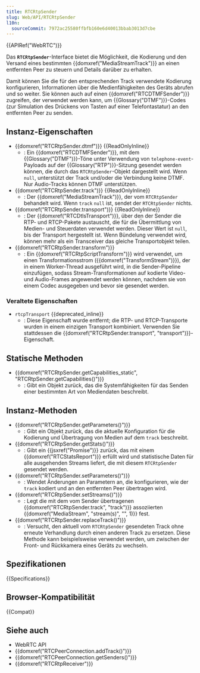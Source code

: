 ```yaml
---
title: RTCRtpSender
slug: Web/API/RTCRtpSender
l10n:
  sourceCommit: 7972ac25580ffbfb160e6d40013bbab3013d7cbe
---
```


{{APIRef("WebRTC")}}

Das **`RTCRtpSender`**-Interface bietet die Möglichkeit, die Kodierung und den Versand eines bestimmten {{domxref("MediaStreamTrack")}} an einen entfernten Peer zu steuern und Details darüber zu erhalten.

Damit können Sie die für den entsprechenden Track verwendete Kodierung konfigurieren, Informationen über die Medienfähigkeiten des Geräts abrufen und so weiter. Sie können auch auf einen {{domxref("RTCDTMFSender")}} zugreifen, der verwendet werden kann, um {{Glossary("DTMF")}}-Codes (zur Simulation des Drückens von Tasten auf einer Telefontastatur) an den entfernten Peer zu senden.

## Instanz-Eigenschaften

- {{domxref("RTCRtpSender.dtmf")}} {{ReadOnlyInline}}
  - : Ein {{domxref("RTCDTMFSender")}}, mit dem {{Glossary("DTMF")}}-Töne unter Verwendung von `telephone-event`-Payloads auf der {{Glossary("RTP")}}-Sitzung gesendet werden können, die durch das `RTCRtpSender`-Objekt dargestellt wird. Wenn `null`, unterstützt der Track und/oder die Verbindung keine DTMF. Nur Audio-Tracks können DTMF unterstützen.
- {{domxref("RTCRtpSender.track")}} {{ReadOnlyInline}}
  - : Der {{domxref("MediaStreamTrack")}}, der vom `RTCRtpSender` behandelt wird. Wenn `track` `null` ist, sendet der `RTCRtpSender` nichts.
- {{domxref("RTCRtpSender.transport")}} {{ReadOnlyInline}}
  - : Der {{domxref("RTCDtlsTransport")}}, über den der Sender die RTP- und RTCP-Pakete austauscht, die für die Übermittlung von Medien- und Steuerdaten verwendet werden. Dieser Wert ist `null`, bis der Transport hergestellt ist. Wenn Bündelung verwendet wird, können mehr als ein Transceiver das gleiche Transportobjekt teilen.
- {{domxref("RTCRtpSender.transform")}}
  - : Ein {{domxref("RTCRtpScriptTransform")}}<!-- or {{domxref("SFrameTransform")}} --> wird verwendet, um einen Transformationsstrom ({{domxref("TransformStream")}}), der in einem Worker-Thread ausgeführt wird, in die Sender-Pipeline einzufügen, sodass Stream-Transformationen auf kodierte Video- und Audio-Frames angewendet werden können, nachdem sie von einem Codec ausgegeben und bevor sie gesendet werden.

### Veraltete Eigenschaften

- `rtcpTransport` {{deprecated_inline}}
  - : Diese Eigenschaft wurde entfernt; die RTP- und RTCP-Transporte wurden in einem einzigen Transport kombiniert. Verwenden Sie stattdessen die {{domxref("RTCRtpSender.transport", "transport")}}-Eigenschaft.

## Statische Methoden

- {{domxref("RTCRtpSender.getCapabilities_static", "RTCRtpSender.getCapabilities()")}}
  - : Gibt ein Objekt zurück, das die Systemfähigkeiten für das Senden einer bestimmten Art von Mediendaten beschreibt.

## Instanz-Methoden

- {{domxref("RTCRtpSender.getParameters()")}}
  - : Gibt ein Objekt zurück, das die aktuelle Konfiguration für die Kodierung und Übertragung von Medien auf dem `track` beschreibt.
- {{domxref("RTCRtpSender.getStats()")}}
  - : Gibt ein {{jsxref("Promise")}} zurück, das mit einem {{domxref("RTCStatsReport")}} erfüllt wird und statistische Daten für alle ausgehenden Streams liefert, die mit diesem `RTCRtpSender` gesendet werden.
- {{domxref("RTCRtpSender.setParameters()")}}
  - : Wendet Änderungen an Parametern an, die konfigurieren, wie der `track` kodiert und an den entfernten Peer übertragen wird.
- {{domxref("RTCRtpSender.setStreams()")}}
  - : Legt die mit dem vom Sender übertragenen {{domxref("RTCRtpSender.track", "track")}} assoziierten {{domxref("MediaStream", "stream(s)", "", 1)}} fest.
- {{domxref("RTCRtpSender.replaceTrack()")}}
  - : Versucht, den aktuell vom `RTCRtpSender` gesendeten Track ohne erneute Verhandlung durch einen anderen Track zu ersetzen. Diese Methode kann beispielsweise verwendet werden, um zwischen der Front- und Rückkamera eines Geräts zu wechseln.

## Spezifikationen

{{Specifications}}

## Browser-Kompatibilität

{{Compat}}

## Siehe auch

- WebRTC API
- {{domxref("RTCPeerConnection.addTrack()")}}
- {{domxref("RTCPeerConnection.getSenders()")}}
- {{domxref("RTCRtpReceiver")}}
